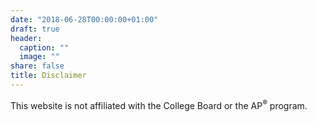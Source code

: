 ```yaml
---
date: "2018-06-28T00:00:00+01:00"
draft: true
header:
  caption: ""
  image: ""
share: false
title: Disclaimer
---
```


This website is not affiliated with the College Board or the AP<sup>&reg;</sup> program.